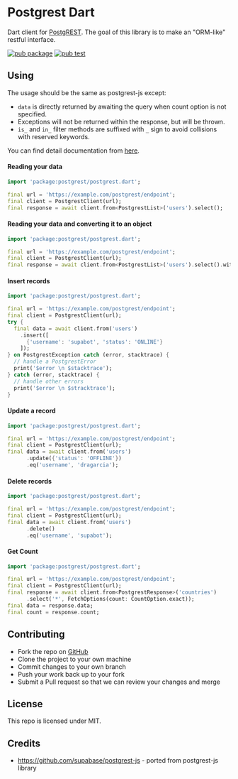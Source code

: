 # Postgrest Dart

Dart client for [PostgREST](https://postgrest.org). The goal of this library is to make an "ORM-like" restful interface.

[![pub package](https://img.shields.io/pub/v/postgrest.svg)](https://pub.dev/packages/postgrest)
[![pub test](https://github.com/supabase/postgrest-dart/workflows/Test/badge.svg)](https://github.com/supabase/postgrest-dart/actions?query=workflow%3ATest)

## Using

The usage should be the same as postgrest-js except:

- `data` is directly returned by awaiting the query when count option is not specified.
- Exceptions will not be returned within the response, but will be thrown. 
- `is_` and `in_` filter methods are suffixed with `_` sign to avoid collisions with reserved keywords.

You can find detail documentation from [here](https://supabase.com/docs/reference/dart/select).

#### Reading your data

```dart
import 'package:postgrest/postgrest.dart';

final url = 'https://example.com/postgrest/endpoint';
final client = PostgrestClient(url);
final response = await client.from<PostgrestList>('users').select();
```

#### Reading your data and converting it to an object
  
```dart
import 'package:postgrest/postgrest.dart';

final url = 'https://example.com/postgrest/endpoint';
final client = PostgrestClient(url);
final response = await client.from<PostgrestList>('users').select().withConverter((data) => data.map(User.fromJson).toList());
```

#### Insert records

```dart
import 'package:postgrest/postgrest.dart';

final url = 'https://example.com/postgrest/endpoint';
final client = PostgrestClient(url);
try {
  final data = await client.from('users')
    .insert([
      {'username': 'supabot', 'status': 'ONLINE'}
    ]);
} on PostgrestException catch (error, stacktrace) {
  // handle a PostgrestError
  print('$error \n $stacktrace');
} catch (error, stacktrace) {
  // handle other errors
  print('$error \n $stracktrace');
}
```

#### Update a record

```dart
import 'package:postgrest/postgrest.dart';

final url = 'https://example.com/postgrest/endpoint';
final client = PostgrestClient(url);
final data = await client.from('users')
      .update({'status': 'OFFLINE'})
      .eq('username', 'dragarcia');
```

#### Delete records

```dart
import 'package:postgrest/postgrest.dart';

final url = 'https://example.com/postgrest/endpoint';
final client = PostgrestClient(url);
final data = await client.from('users')
      .delete()
      .eq('username', 'supabot');
```

#### Get Count

```dart
import 'package:postgrest/postgrest.dart';

final url = 'https://example.com/postgrest/endpoint';
final client = PostgrestClient(url);
final response = await client.from<PostgrestResponse>('countries')
      .select('*', FetchOptions(count: CountOption.exact));
final data = response.data;
final count = response.count;
```

## Contributing

- Fork the repo on [GitHub](https://github.com/supabase/postgrest-dart)
- Clone the project to your own machine
- Commit changes to your own branch
- Push your work back up to your fork
- Submit a Pull request so that we can review your changes and merge

## License

This repo is licensed under MIT.

## Credits

- https://github.com/supabase/postgrest-js - ported from postgrest-js library
